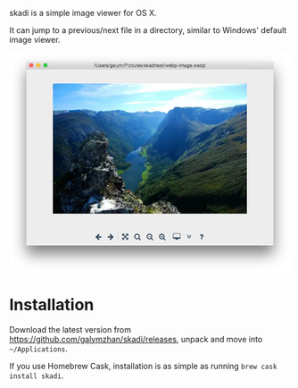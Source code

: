 skadi is a simple image viewer for OS X. 

It can jump to a previous/next file in a directory, similar to Windows' default image viewer.

![screenshot](screenshot.png)

# Installation

Download the latest version from https://github.com/galymzhan/skadi/releases, unpack and move into `~/Applications`.

If you use Homebrew Cask, installation is as simple as running `brew cask install skadi`.
